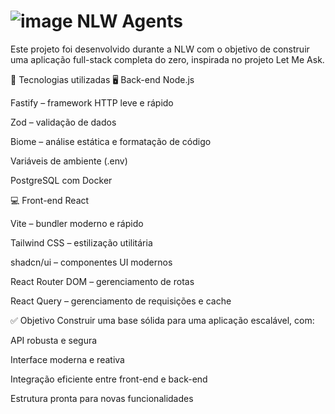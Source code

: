# ![image](https://github.com/user-attachments/assets/6a38fa28-0924-4535-ac6f-a8288262548a) NLW Agents

Este projeto foi desenvolvido durante a NLW com o objetivo de construir uma aplicação full-stack completa do zero, inspirada no projeto Let Me Ask.

🔧 Tecnologias utilizadas
🖥️ Back-end
Node.js

Fastify – framework HTTP leve e rápido

Zod – validação de dados

Biome – análise estática e formatação de código

Variáveis de ambiente (.env)

PostgreSQL com Docker

💻 Front-end
React

Vite – bundler moderno e rápido

Tailwind CSS – estilização utilitária

shadcn/ui – componentes UI modernos

React Router DOM – gerenciamento de rotas

React Query – gerenciamento de requisições e cache

✅ Objetivo
Construir uma base sólida para uma aplicação escalável, com:

API robusta e segura

Interface moderna e reativa

Integração eficiente entre front-end e back-end

Estrutura pronta para novas funcionalidades
